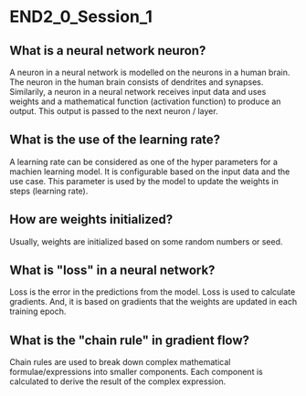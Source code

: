 # END2_0_Session_1

## What is a neural network neuron?
A neuron in a neural network is modelled on the neurons in a human brain. The neuron in the human brain consists of dendrites and synapses. Similarily, a neuron in a neural network receives input data and uses weights and a mathematical function (activation function) to produce an output. This output is passed to the next neuron / layer.

## What is the use of the learning rate?
A learning rate can be considered as one of the hyper parameters for a machien learning model. It is configurable based on the input data and the use case. This parameter is used by the model to update the weights in steps (learning rate).

## How are weights initialized?
Usually, weights are initialized based on some random numbers or seed.

## What is "loss" in a neural network?
Loss is the error in the predictions from the model. Loss is used to calculate gradients. And, it is based on gradients that the weights are updated in each training epoch.

## What is the "chain rule" in gradient flow?
Chain rules are used to break down complex mathematical formulae/expressions into smaller components. Each component is calculated to derive the result of the complex expression.
